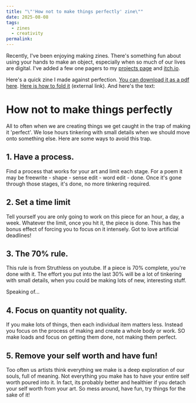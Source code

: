 ```yaml
---
title: "\"'How not to make things perfectly' zine\""
date: 2025-08-08
tags:
  - zines
  - creativity
permalink:
---
```

Recently, I've been enjoying making zines. There's something fun about using your hands to make an object, especially when so much of our lives are digital. I've added a few one pagers to my [projects page](https://www.davidralphlewis.co.uk/projects/) and [itch.io](https://davidralphlewis.itch.io/).

Here's a quick zine I made against perfection. [You can download it as a pdf here](/assets/books/imperfect-zine.pdf). [Here is how to fold it](https://diyanimation.club/zine-brainstorming-tool/) (external link). And here's the text:

# How not to make things perfectly

All to often when we are creating things we get caught in the trap of making it 'perfect'. We lose hours tinkering with small details when we should move onto something else. Here are some ways to avoid this trap.

## 1. Have a process.

Find a process that works for your art and limit each stage. For a poem it may be freewrite - shape - sense edit - word edit - done. Once it's gone through those stages, it's done, no more tinkering required.

## 2. Set a time limit

Tell yourself you are only going to work on this piece for an hour, a day, a week. Whatever the limit, once you hit it, the piece is done. This has the bonus effect of forcing you to focus on it intensely. Got to love artificial deadlines!

## 3. The 70% rule.

This rule is from Struthless on youtube. If a piece is 70% complete, you're done with it. The effort you put into the last 30% will be a lot of tinkering with small details, when you could be making lots of new, interesting stuff.

Speaking of...

## 4. Focus on quantity not quality.

If you make lots of things, then each individual item matters less. Instead you focus on the process of making and create a whole body or work. SO make loads and focus on getting them done, not making them perfect.

## 5. Remove your self worth and have fun!

Too often us artists think everything we make is a deep exploration of our souls, full of meaning. Not everything you make has to have your entire self worth poured into it. In fact, its probably better and healthier if you detach your self worth from your art. So mess around, have fun, try things for the sake of it!